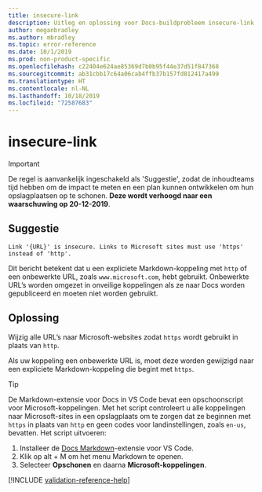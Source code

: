 ```yaml
---
title: insecure-link
description: Uitleg en oplossing voor Docs-buildprobleem insecure-link
author: meganbradley
ms.author: mbradley
ms.topic: error-reference
ms.date: 10/1/2019
ms.prod: non-product-specific
ms.openlocfilehash: c22404e624ae85369d7b0b95f44e37d51f847368
ms.sourcegitcommit: ab31cbb17c64a06cab4ffb37b157fd812417a499
ms.translationtype: HT
ms.contentlocale: nl-NL
ms.lasthandoff: 10/18/2019
ms.locfileid: "72587683"
---
```

# <a name="insecure-link"></a>insecure-link

> [!IMPORTANT]
> De regel is aanvankelijk ingeschakeld als 'Suggestie', zodat de inhoudteams tijd hebben om de impact te meten en een plan kunnen ontwikkelen om hun opslagplaatsen op te schonen. **Deze wordt verhoogd naar een waarschuwing op 20-12-2019**.

## <a name="suggestion"></a>Suggestie

`Link '{URL}' is insecure. Links to Microsoft sites must use 'https' instead of 'http'.`

Dit bericht betekent dat u een expliciete Markdown-koppeling met `http` of een onbewerkte URL, zoals `www.microsoft.com`, hebt gebruikt. Onbewerkte URL’s worden omgezet in onveilige koppelingen als ze naar Docs worden gepubliceerd en moeten niet worden gebruikt.

## <a name="resolution"></a>Oplossing

Wijzig alle URL’s naar Microsoft-websites zodat `https` wordt gebruikt in plaats van `http`.

Als uw koppeling een onbewerkte URL is, moet deze worden gewijzigd naar een expliciete Markdown-koppeling die begint met `https`.

> [!TIP]
> De Markdown-extensie voor Docs in VS Code bevat een opschoonscript voor Microsoft-koppelingen. Met het script controleert u alle koppelingen naar Microsoft-sites in een opslagplaats om te zorgen dat ze beginnen met `https` in plaats van `http` en geen codes voor landinstellingen, zoals `en-us`, bevatten. Het script uitvoeren:
>
> 1. Installeer de [Docs Markdown](https://marketplace.visualstudio.com/items?itemName=docsmsft.docs-markdown)-extensie voor VS Code.
> 1. Klik op alt + M om het menu Markdown te openen.
> 1. Selecteer **Opschonen** en daarna **Microsoft-koppelingen**.

<!--make sure to add this file to your includes folder and verify the path-->
[!INCLUDE [validation-reference-help](includes/validation-reference-help.md)]
